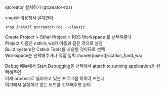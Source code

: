 qtcreator 설치하기 (qtcreator-ros)

snap을 이용해서 설치한다  
```
snap install qtcreator-ros --classic
```


Create Project > Other Project > ROS Workspace 를 선택해준다  
Project 이름은 catkin_ws의 이름과 같은 것으로 설정  
Build system은 Catkin Tools를 사용할 것이므로 선택   
Workspace는 선택해주거나 직접 입력 /home/{userid}/catkin_fund_ws/


Debug 메뉴에서 Start Debugging을 선택해서 attach to running application을 선택해주면  
이제 process로 돌아가고 있는 프로그램 목록이 뜨는데  
여기에서 실행하고 있는 노드를 선택해주면 된다
